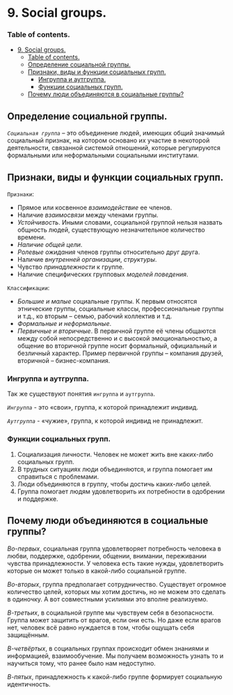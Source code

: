 # 9. Social groups.

### Table of contents.
- [9. Social groups.](#9-social-groups)
    - [Table of contents.](#table-of-contents)
  - [Определение социальной группы.](#определение-социальной-группы)
  - [Признаки, виды и функции социальных групп.](#признаки-виды-и-функции-социальных-групп)
    - [Ингруппа и аутгруппа.](#ингруппа-и-аутгруппа)
    - [Функции социальных групп.](#функции-социальных-групп)
  - [Почему люди объединяются в социальные группы?](#почему-люди-объединяются-в-социальные-группы)

## Определение социальной группы.
*`Социальная группа`* – это объединение людей, имеющих общий значимый социальный признак, на котором основано их участие в некоторой деятельности, связанной системой отношений, которые регулируются формальными или неформальными социальными институтами.

## Признаки, виды и функции социальных групп.
`Признаки`:
* Прямое или косвенное *взаимодействие* ее членов.
* Наличие *взаимосвязи* между членами группы.
* *Устойчивость*. Иными словами, социальной группой нельзя назвать общность людей, существующую незначительное количество времени.
* *Наличие общей цели*.
* *Ролевые ожидания* членов группы относительно друг друга.
* Наличие *внутренней организации*, *структуры*.
* Чувство *принадлежности* к группе.
* Наличие специфических групповых *моделей поведения*.

`Классификации`:
* *Большие и малые* социальные группы. К первым относятся этнические группы, социальные классы, профессиональные группы и т.д., ко вторым – семью, рабочий коллектив и т.д.
* *Формальные и неформальные*.
* *Первичные и вторичные*. В первичной группе её члены общаются между собой непосредственно и с высокой эмоциональностью, а общение во вторичной группе носит формальный, официальный и безличный характер. Пример первичной группы – компания друзей, вторичной – бизнес-компания.

### Ингруппа и аутгруппа.
Так же существуют понятия `ингруппа` и `аутгруппа`.

*`Ингруппа`* - это «свои», группа, к которой принадлежит индивид.

*`Аутгруппа`* - «чужие», группа, к которой индивид не принадлежит.

### Функции социальных групп.
1. Социализация личности. Человек не может жить вне каких-либо социальных групп.
2. В трудных ситуациях люди объединяются, и группа помогает им справиться с проблемами.
3. Люди объединяются в группу, чтобы достичь каких-либо целей.
4. Группа помогает людям удовлетворить их потребности в одобрении и поддержке.

## Почему люди объединяются в социальные группы?
*Во-первых*, социальная группа удовлетворяет потребность человека в любви, поддержке, одобрении, общении, внимании, переживании чувства принадлежности. У человека есть такие нужды, удовлетворить которые он может только в какой-либо социальной группе.

*Во-вторых*, группа предполагает сотрудничество. Существует огромное количество целей, которых мы хотим достичь, но не можем это сделать в одиночку. А вот совместными усилиями это вполне реализуемо.

*В-третьих*, в социальной группе мы чувствуем себя в безопасности. Группа может защитить от врагов, если они есть. Но даже если врагов нет, человек всё равно нуждается в том, чтобы ощущать себя защищённым.

*В-четвёртых*, в социальных группах происходит обмен знаниями и информацией, взаимообучение. Мы получаем возможность узнать то и научиться тому, что ранее было нам недоступно.

*В-пятых*, принадлежность к какой-либо группе формирует социальную идентичность.